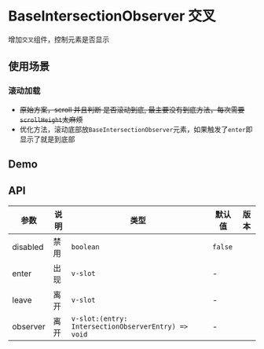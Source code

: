 # BaseIntersectionObserver 交叉

增加`交叉`组件，控制元素是否显示

## 使用场景

### 滚动加载

- ~~原始方案，scroll 并且判断 是否滚动到底, 最主要没有到底方法，每次需要`scrollHeight`太麻烦~~
- 优化方法，滚动底部放`BaseIntersectionObserver`元素，如果触发了`enter`即显示了就是到底部

## Demo

<preview path="./base-intersection-observer-demo.vue" title="基本使用"></preview>

## API

| 参数     | 说明 | 类型                                                | 默认值  | 版本 |
| -------- | ---- | --------------------------------------------------- | ------- | ---- |
| disabled | 禁用 | `boolean`                                           | `false` |      |
| enter    | 出现 | `v-slot`                                            | \-      |      |
| leave    | 离开 | `v-slot`                                            | \-      |      |
| observer | 离开 | `v-slot:(entry: IntersectionObserverEntry) => void` | \-      |      |
